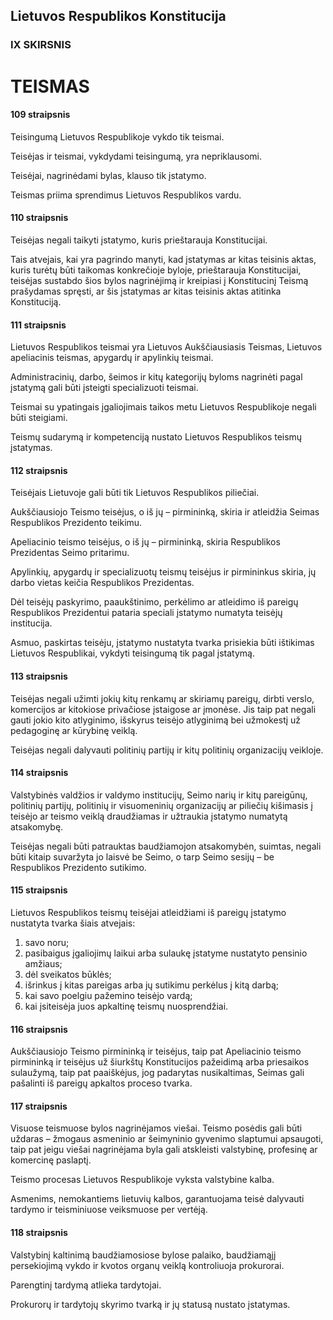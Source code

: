 ## Lietuvos Respublikos Konstitucija

### IX SKIRSNIS

# TEISMAS

#### 109 straipsnis

Teisingumą Lietuvos Respublikoje vykdo tik teismai.

Teisėjas ir teismai, vykdydami teisingumą, yra nepriklausomi.

Teisėjai, nagrinėdami bylas, klauso tik įstatymo.

Teismas priima sprendimus Lietuvos Respublikos vardu.

#### 110 straipsnis

Teisėjas negali taikyti įstatymo, kuris prieštarauja Konstitucijai.

Tais atvejais, kai yra pagrindo manyti, kad įstatymas ar kitas teisinis aktas, kuris turėtų būti taikomas konkrečioje byloje, prieštarauja Konstitucijai, teisėjas sustabdo šios bylos nagrinėjimą ir kreipiasi į Konstitucinį Teismą prašydamas spręsti, ar šis įstatymas ar kitas teisinis aktas atitinka Konstituciją.

#### 111 straipsnis

Lietuvos Respublikos teismai yra Lietuvos Aukščiausiasis Teismas, Lietuvos apeliacinis teismas, apygardų ir apylinkių teismai.

Administracinių, darbo, šeimos ir kitų kategorijų byloms nagrinėti pagal įstatymą gali būti įsteigti specializuoti teismai.

Teismai su ypatingais įgaliojimais taikos metu Lietuvos Respublikoje negali būti steigiami.

Teismų sudarymą ir kompetenciją nustato Lietuvos Respublikos teismų įstatymas.

#### 112 straipsnis

Teisėjais Lietuvoje gali būti tik Lietuvos Respublikos piliečiai.

Aukščiausiojo Teismo teisėjus, o iš jų – pirmininką, skiria ir atleidžia Seimas Respublikos Prezidento teikimu.

Apeliacinio teismo teisėjus, o iš jų – pirmininką, skiria Respublikos Prezidentas Seimo pritarimu.

Apylinkių, apygardų ir specializuotų teismų teisėjus ir pirmininkus skiria, jų darbo vietas keičia Respublikos Prezidentas.

Dėl teisėjų paskyrimo, paaukštinimo, perkėlimo ar atleidimo iš pareigų Respublikos Prezidentui pataria speciali įstatymo numatyta teisėjų institucija.

Asmuo, paskirtas teisėju, įstatymo nustatyta tvarka prisiekia būti ištikimas Lietuvos Respublikai, vykdyti teisingumą tik pagal įstatymą.

#### 113 straipsnis

Teisėjas negali užimti jokių kitų renkamų ar skiriamų pareigų, dirbti verslo, komercijos ar kitokiose privačiose įstaigose ar įmonėse. Jis taip pat negali gauti jokio kito atlyginimo, išskyrus teisėjo atlyginimą bei užmokestį už pedagoginę ar kūrybinę veiklą.

Teisėjas negali dalyvauti politinių partijų ir kitų politinių organizacijų veikloje.

#### 114 straipsnis

Valstybinės valdžios ir valdymo institucijų, Seimo narių ir kitų pareigūnų, politinių partijų, politinių ir visuomeninių organizacijų ar piliečių kišimasis į teisėjo ar teismo veiklą draudžiamas ir užtraukia įstatymo numatytą atsakomybę.

Teisėjas negali būti patrauktas baudžiamojon atsakomybėn, suimtas, negali būti kitaip suvaržyta jo laisvė be Seimo, o tarp Seimo sesijų – be Respublikos Prezidento sutikimo.

#### 115 straipsnis

Lietuvos Respublikos teismų teisėjai atleidžiami iš pareigų įstatymo nustatyta tvarka šiais atvejais:

1. savo noru;
2. pasibaigus įgaliojimų laikui arba sulaukę įstatyme nustatyto pensinio amžiaus;
3. dėl sveikatos būklės;
4. išrinkus į kitas pareigas arba jų sutikimu perkėlus į kitą darbą;
5. kai savo poelgiu pažemino teisėjo vardą;
6. kai įsiteisėja juos apkaltinę teismų nuosprendžiai.

#### 116 straipsnis

Aukščiausiojo Teismo pirmininką ir teisėjus, taip pat Apeliacinio teismo pirmininką ir teisėjus už šiurkštų Konstitucijos pažeidimą arba priesaikos sulaužymą, taip pat paaiškėjus, jog padarytas nusikaltimas, Seimas gali pašalinti iš pareigų apkaltos proceso tvarka.

#### 117 straipsnis

Visuose teismuose bylos nagrinėjamos viešai. Teismo posėdis gali būti uždaras – žmogaus asmeninio ar šeimyninio gyvenimo slaptumui apsaugoti, taip pat jeigu viešai nagrinėjama byla gali atskleisti valstybinę, profesinę ar komercinę paslaptį.

Teismo procesas Lietuvos Respublikoje vyksta valstybine kalba.

Asmenims, nemokantiems lietuvių kalbos, garantuojama teisė dalyvauti tardymo ir teisminiuose veiksmuose per vertėją.

#### 118 straipsnis

Valstybinį kaltinimą baudžiamosiose bylose palaiko, baudžiamąjį persekiojimą vykdo ir kvotos organų veiklą kontroliuoja prokurorai.

Parengtinį tardymą atlieka tardytojai.

Prokurorų ir tardytojų skyrimo tvarką ir jų statusą nustato įstatymas.
